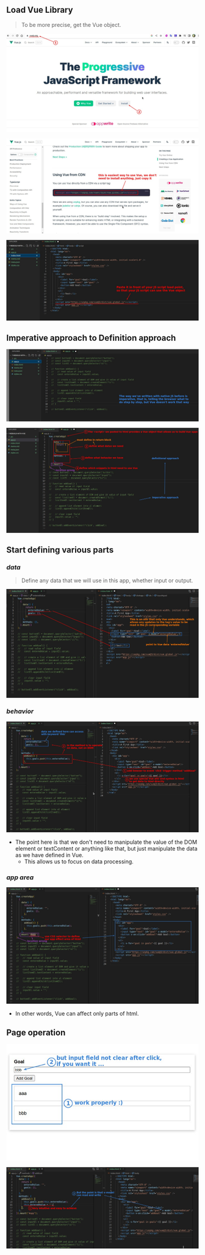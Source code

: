 ## **Load Vue Library**

> To be more precise, get the Vue object.

![Alt org](pic/01.jpg)

![Alt use vue without install](pic/02.jpg)

![Alt load vue library](pic/03.jpg)

## **Imperative approach to Definition approach**

![Alt imperative](pic/04.jpg)

![Alt def approach](pic/05.jpg)

## **Start defining various parts**

### _data_

> Define any data that we will use in this app, whether input or output.

![Alt def data](pic/06.jpg)

### _behavior_

![Alt def behavior](pic/07.jpg)

- The point here is that we don't need to manipulate the value of the DOM element or textContent or anything like that, but just manipulate the data as we have defined in Vue.
  - This allows us to focus on data processing.

### _app area_

![Alt def app area](pic/08.jpg)

- In other words, Vue can affect only parts of html.

## **Page operation**

![Alt page op](pic/09.jpg)

![Alt add clear func](pic/10.jpg)
